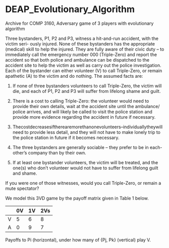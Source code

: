 # DEAP_Evolutionary_Algorithm
Archive for COMP 3160, Adversary game of 3 players with evolutionary algorithm

Three bystanders, P1, P2 and P3, witness a hit-and-run accident, with the victim seri- ously injured. None of these bystanders has the appropriate (medical) skill to help the injured. They are fully aware of their civic duty – to immediately call the emergency number 000 (Triple-Zero) and report the accident so that both police and ambulance can be dispatched to the accident site to help the victim as well as carry out the police investigation. Each of the bystander can either volunteer (V) to call Triple-Zero, or remain apathetic (A) to the victim and do nothing. The assumed facts are:

1. If none of three bystanders volunteers to call Triple-Zero, the victim will die, and each of P1, P2 and P3 will suffer from lifelong shame and guilt.

2. There is a cost to calling Triple-Zero: the volunteer would need to provide their own details, wait at the accident site until the ambulance/ police arrives, and will likely be called to visit the police station and provide more evidence regarding the accident in future if necessary.
 
3. Thecostdecreasesiftherearemorethanonevolunteers–individuallytheywill need to provide less detail, and they will not have to make lonely trip to the police station in future if it becomes necessary.
 
4. The three bystanders are generally sociable – they prefer to be in each-other’s company than by their own.
 
5. If at least one bystander volunteers, the victim will be treated, and the one(s) who don’t volunteer would not have to suffer from lifelong guilt and shame.

If you were one of those witnesses, would you call Triple-Zero, or remain a mute spectator?

We model this 3VD game by the payoff matrix given in Table 1 below.

| | 0V | 1V | 2Vs |
|-----|----|----|----|
|V| 5 | 6 | 8 | 
|A| 0 | 9 | 7 |

Payoffs to Pi (horizontal), under how many of {Pj, Pk} (vertical) play V.
